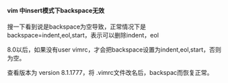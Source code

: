 
#### vim 中insert模式下backspace无效

搜一下看到说是backspace为空导致，正常情况下是backspace=indent,eol,start，表示可以删除indent，eol
  
8.0以后，如果没有user vimrc，才会把backspace设置为indent,eol,start，否则为空。

查看版本为 version 8.1.1777，将 .vimrc文件改名后，backspac而恢复正常。

